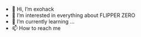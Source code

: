 - 👋 Hi, I’m exohack 
- 👀 I’m interested in everything about FLIPPER ZERO 
- 🌱 I’m currently learning ...
- 📫 How to reach me 

<!---
Exohack/Exohack is a ✨ special ✨ repository because its `README.md` (this file) appears on your GitHub profile.
You can click the Preview link to take a look at your changes.
--->
